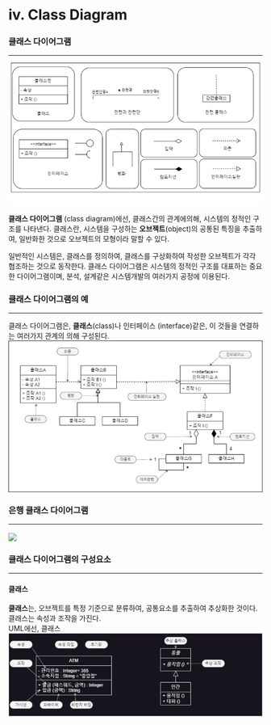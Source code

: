 # iv. Class Diagram

### 클래스 다이어그램 
-------------
<img align="center" src="../images/Class_Diagram/CD_component.drawio.png"/>

**클래스 다이어그램** (class diagram)에선, 클래스간의 관계에의해, 시스템의 정적인 구조를 나타낸다. 클래스란, 시스템을 구성하는 **오브젝트**(object)의 공통된 특징을 추출하여, 
일반화한 것으로 오브젝트의 모형이라 말할 수 있다. <br>

일반적인 시스템은, 클래스를 정의하여, 클래스를 구상화하여 작성한 오브젝트가 각각 협조하는 것으로 동작한다. 클래스 다이어그램은 시스템의 정적인 구조를 대표하는 중요한 다이어그램이며, 분석, 설계같은
시스템개발의 여러가지 공정에 이용된다.

### 클래스 다이어그램의 예
-------------------------------
클래스 다이어그램은, **클래스**(class)나 인터페이스 (interface)같은, 이 것들을 연결하는 여러가지 관계의 의해 구성된다. 
<img align="center" src="../images/Class_Diagram/CD_example.drawio.png"/> 
 
### 은행 클래스 다이어그램
--------------------------------------
<img align="center" src="../images/Class_Diagram/CD_bank_drawio.png"/>
 
### 클래스 다이어그램의 구성요소
--------------------------------------
#### 클래스
 **클래스**는, 오브젝트를 특정 기준으로 분류하여, 공통요소를 추출하여 추상화한 것이다. 클래스는 속성과 조작을 가진다. <br>
 UML에선, 클래스
<img align="center" src="../images/Class_Diagram/CD_Parts.drawio.png"/>
